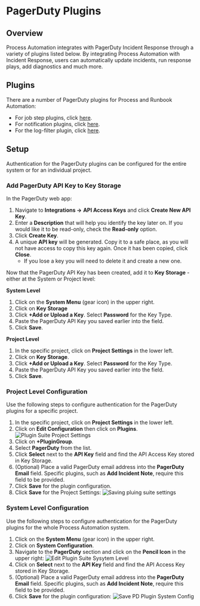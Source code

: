 # PagerDuty Plugins

## Overview

Process Automation integrates with PagerDuty Incident Response through a variety of plugins listed below.
By integrating Process Automation with Incident Response, users can automatically update incidents, run response plays, add diagnostics and much more.

## Plugins

There are a number of PagerDuty plugins for Process and Runbook Automation:

- For job step plugins, click [here](/manual/workflow-steps/pagerduty.html).
- For notification plugins, click [here](/manual/notifications/pagerduty.html).
- For the log-filter plugin, click [here](https://support.pagerduty.com/docs/automation-actions#configure-automation-actions-log-for-runbook-and-process-automation).

## Setup

Authentication for the PagerDuty plugins can be configured for the entire system or for an individual project.

### Add PagerDuty API Key to Key Storage
In the PagerDuty web app:

1. Navigate to **Integrations ->**  **API Access Keys** and click **Create New API Key**.
2. Enter a **Description** that will help you identify the key later on. If you would like it to be read-only, check the **Read-only** option.
3. Click **Create Key**.
4. A unique **API key** will be generated. Copy it to a safe place, as you will not have access to copy this key again. Once it has been copied, click **Close**.
    * If you lose a key you will need to delete it and create a new one.

Now that the PagerDuty API Key has been created, add it to **Key Storage** - either at the System or Project level:

**System Level**
1. Click on the **System Menu** (gear icon) in the upper right.
2. Click on **Key Storage**
3. Click **+Add or Upload a Key**. Select **Password** for the Key Type.  
4. Paste the PagerDuty API Key you saved earlier into the field.
5. Click **Save**.

**Project Level**
1. In the specific project, click on **Project Settings** in the lower left.
2. Click on **Key Storage**.
3. Click **+Add or Upload a Key**. Select **Password** for the Key Type.
4. Paste the PagerDuty API Key you saved earlier into the field.
5. Click **Save**.

### Project Level Configuration

Use the following steps to configure authentication for the PagerDuty plugins for a specific project.

1. In the specific project, click on **Project Settings** in the lower left.
2. Click on **Edit Configuration** then click on **Plugins**.
![Plugin Suite Project Settings](/assets/img/plugin-groups-project-settings.png)<br>
3. Click on **+PluginGroup**.
4. Select **PagerDuty** from the list.
5. Click **Select** next to the **API Key** field and find the API Access Key stored in Key Storage.
6. (Optional) Place a valid PagerDuty email address into the **PagerDuty Email** field. Specific plugins, such as **Add Incident Note**, require this field to be provided.
7. Click **Save** for the plugin configuration.
8. Click **Save** for the Project Settings:
![Saving pluing suite settings](/assets/img/saving-plugin-suite-settings.png)<br>

### System Level Configuration

Use the following steps to configure authentication for the PagerDuty plugins for the whole Process Automation system.

1. Click on the **System Menu** (gear icon) in the upper right.
2. Click on **System Configuration**.
3. Navigate to the **PagerDuty** section and click on the **Pencil Icon** in the upper right:
![Edit Plugin Suite Sysytem Level](/assets/img/edit-plugin-suite-system-level.png)
4. Click on **Select** next to the **API Key** field and find the API Access Key stored in Key Storage.
5. (Optional) Place a valid PagerDuty email address into the **PagerDuty Email** field. Specific plugins, such as **Add Incident Note**, require this field to be provided.
6. Click **Save** for the plugin configuration:
![Save PD Plugin System Config](/assets/img/save-pd-system-plugin-config.png)
